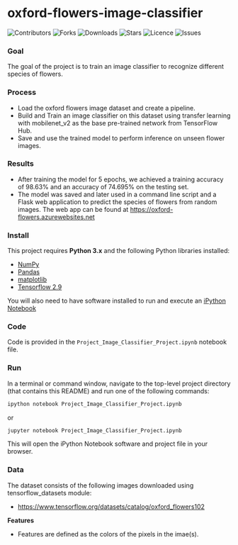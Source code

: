 # oxford-flowers-image-classifier

![Contributors](https://img.shields.io/github/contributors/walidsi/oxford-flowers-image-classifier?style=plastic)
![Forks](https://img.shields.io/github/forks/walidsi/oxford-flowers-image-classifier)
![Downloads](https://img.shields.io/github/downloads/walidsi/oxford-flowers-image-classifier/total)
![Stars](https://img.shields.io/github/stars/walidsi/oxford-flowers-image-classifier)
![Licence](https://img.shields.io/github/license/walidsi/oxford-flowers-image-classifier)
![Issues](https://img.shields.io/github/issues/walidsi/oxford-flowers-image-classifier)

### Goal
The goal of the project is to train an image classifier to recognize different species of flowers.

### Process
- Load the oxford flowers image dataset and create a pipeline.
- Build and Train an image classifier on this dataset using transfer learning with mobilenet_v2 as the base pre-trained network from TensorFlow Hub.
- Save and use the trained model to perform inference on unseen flower images.

### Results
- After training the model for 5 epochs, we achieved a training accuracy of 98.63% and an accuracy of 74.695% on the testing set.
- The model was saved and later used in a command line script and a Flask web application to predict the species of flowers from random images. The web app can be found at https://oxford-flowers.azurewebsites.net

### Install

This project requires **Python 3.x** and the following Python libraries installed:

- [NumPy](http://www.numpy.org/)
- [Pandas](http://pandas.pydata.org)
- [matplotlib](http://matplotlib.org/)
- [Tensorflow 2.9](https://tensorflow.org/)

You will also need to have software installed to run and execute an [iPython Notebook](http://ipython.org/notebook.html)

### Code

Code is provided in the `Project_Image_Classifier_Project.ipynb` notebook file.

### Run

In a terminal or command window, navigate to the top-level project directory (that contains this README) and run one of the following commands:

```bash
ipython notebook Project_Image_Classifier_Project.ipynb
```  
or
```bash
jupyter notebook Project_Image_Classifier_Project.ipynb
```

This will open the iPython Notebook software and project file in your browser.

### Data

The dataset consists of the following images downloaded using tensorflow_datasets module:
  - https://www.tensorflow.org/datasets/catalog/oxford_flowers102

**Features**
- Features are defined as the colors of the pixels in the imae(s).
